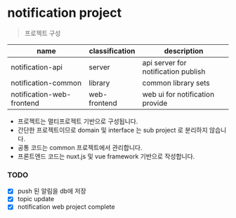 # notification project

> 프로젝트 구성

| name | classification | description |
|------|---|---|
| notification-api | server | api server for notification publish |
| notification-common | library | common library sets |
| notification-web-frontend | web-frontend | web ui for notification provide |

- 프로젝트는 멀티프로젝트 기반으로 구성됩니다.
- 간단한 프로젝트이므로 domain 및 interface 는 sub project 로 분리하지 않습니다.
- 공통 코드는 common 프로젝트에서 관리합니다. 
- 프론트엔드 코드는 nuxt.js 및 vue framework 기반으로 작성합니다.

### TODO
- [X] push 된 알림을 db에 저장
- [X] topic update 
- [X] notification web project complete
